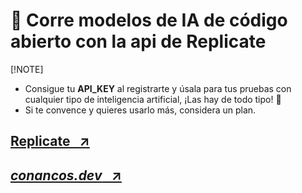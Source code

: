 # 🚀 Corre modelos de IA de código abierto con la api de Replicate

[!NOTE]
* Consigue tu **API_KEY** al registrarte y úsala para tus pruebas con cualquier tipo de inteligencia artificial, ¡Las hay de todo tipo! 🥳
* Si te convence y quieres usarlo más, considera un plan.

## [Replicate &nbsp; ↗](https://replicate.com)


## [_conancos.dev_ &nbsp; ↗](https://conancos.dev/portfolio)


